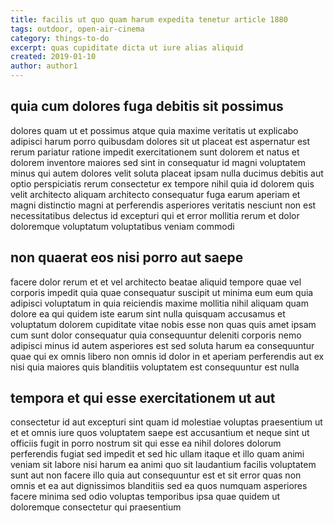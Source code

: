 ```yaml
---
title: facilis ut quo quam harum expedita tenetur article 1880
tags: outdoor, open-air-cinema
category: things-to-do
excerpt: quas cupiditate dicta ut iure alias aliquid
created: 2019-01-10
author: author1
---
```


## quia cum dolores fuga debitis sit possimus

dolores quam ut et possimus atque quia maxime veritatis ut explicabo adipisci harum porro quibusdam dolores sit ut placeat est aspernatur est rerum pariatur ratione impedit exercitationem sunt dolorem et natus et dolorem inventore maiores sed sint in consequatur id magni voluptatem minus qui autem dolores velit soluta placeat ipsam nulla ducimus debitis aut optio perspiciatis rerum consectetur ex tempore nihil quia id dolorem quis velit architecto aliquam architecto consequatur fuga earum aperiam et magni distinctio magni at perferendis asperiores veritatis nesciunt non est necessitatibus delectus id excepturi qui et error mollitia rerum et dolor doloremque voluptatum voluptatibus veniam commodi

## non quaerat eos nisi porro aut saepe

facere dolor rerum et et vel architecto beatae aliquid tempore quae vel corporis impedit quia quae consequatur suscipit ut minima eum eum quia adipisci voluptatum in quia reiciendis maxime mollitia nihil aliquam quam dolore ea qui quidem iste earum sint nulla quisquam accusamus et voluptatum dolorem cupiditate vitae nobis esse non quas quis amet ipsam cum sunt dolor consequatur quia consequuntur deleniti corporis nemo adipisci minus id autem asperiores est sed soluta harum ea consequuntur quae qui ex omnis libero non omnis id dolor in et aperiam perferendis aut ex nisi quia maiores quis blanditiis voluptatem est consequuntur est nulla

## tempora et qui esse exercitationem ut aut

consectetur id aut excepturi sint quam id molestiae voluptas praesentium ut et et omnis iure quos voluptatem saepe est accusantium et neque sint ut officiis fugit in porro nostrum sit qui esse ea nihil dolores dolorum perferendis fugiat sed impedit et sed hic ullam itaque et illo quam animi veniam sit labore nisi harum ea animi quo sit laudantium facilis voluptatem sunt aut non facere illo quia aut consequuntur est et sit error quas non omnis et ea aut dignissimos blanditiis sed ea quos numquam asperiores facere minima sed odio voluptas temporibus ipsa quae quidem ut doloremque consectetur qui praesentium
